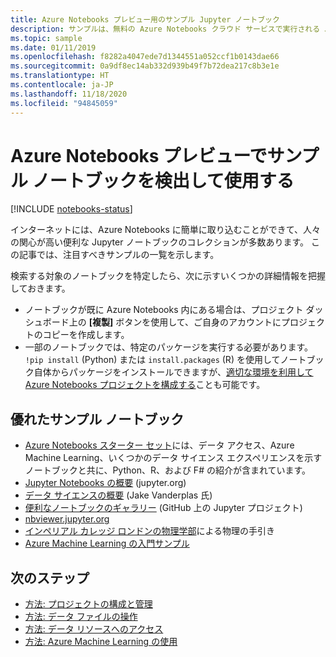 ```yaml
---
title: Azure Notebooks プレビュー用のサンプル Jupyter ノートブック
description: サンプルは、無料の Azure Notebooks クラウド サービスで実行される Jupyter ノートブックを体験するための優れた方法です。
ms.topic: sample
ms.date: 01/11/2019
ms.openlocfilehash: f8282a4047ede7d1344551a052ccf1b0143dae66
ms.sourcegitcommit: 0a9df8ec14ab332d939b49f7b72dea217c8b3e1e
ms.translationtype: HT
ms.contentlocale: ja-JP
ms.lasthandoff: 11/18/2020
ms.locfileid: "94845059"
---
```

# <a name="discover-and-use-sample-notebooks-in-azure-notebooks-preview"></a>Azure Notebooks プレビューでサンプル ノートブックを検出して使用する

[!INCLUDE [notebooks-status](../../includes/notebooks-status.md)]

インターネットには、Azure Notebooks に簡単に取り込むことができて、人々の関心が高い便利な Jupyter ノートブックのコレクションが多数あります。 この記事では、注目すべきサンプルの一覧を示します。

検索する対象のノートブックを特定したら、次に示すいくつかの詳細情報を把握しておきます。

- ノートブックが既に Azure Notebooks 内にある場合は、プロジェクト ダッシュボード上の **[複製]** ボタンを使用して、ご自身のアカウントにプロジェクトのコピーを作成します。
- 一部のノートブックでは、特定のパッケージを実行する必要があります。 `!pip install` (Python) または `install.packages` (R) を使用してノートブック自体からパッケージをインストールできますが、[適切な環境を利用して Azure Notebooks プロジェクトを構成する](configure-manage-azure-notebooks-projects.md)ことも可能です。

## <a name="great-sample-notebooks"></a>優れたサンプル ノートブック

- [Azure Notebooks スターター セット](https://notebooks.azure.com/#sample-redirect)には、データ アクセス、Azure Machine Learning、いくつかのデータ サイエンス エクスペリエンスを示すノートブックと共に、Python、R、および F# の紹介が含まれています。
- [Jupyter Notebooks の概要](https://nbviewer.jupyter.org/github/jupyter/notebook/blob/master/docs/source/examples/Notebook/Notebook%20Basics.ipynb) (jupyter.org)
- [データ サイエンスの概要](https://github.com/jakevdp/PythonDataScienceHandbook/tree/master/notebooks) (Jake Vanderplas 氏)
- [便利なノートブックのギャラリー](https://github.com/ipython/ipython/wiki/A-gallery-of-interesting-IPython-Notebooks) (GitHub 上の Jupyter プロジェクト)
- [nbviewer.jupyter.org](https://nbviewer.jupyter.org)
- [インペリアル カレッジ ロンドンの物理学部](https://notebooks.azure.com/cvanbreu/libraries)による物理の手引き
- [Azure Machine Learning の入門サンプル](https://notebooks.azure.com/azureml/projects/azureml-getting-started)

## <a name="next-steps"></a>次のステップ  

- [方法: プロジェクトの構成と管理](configure-manage-azure-notebooks-projects.md)
- [方法: データ ファイルの操作](work-with-project-data-files.md)
- [方法: データ リソースへのアクセス](access-data-resources-jupyter-notebooks.md)
- [方法: Azure Machine Learning の使用](../machine-learning/samples-notebooks.md)